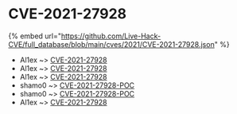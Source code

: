 # CVE-2021-27928
{% embed url="https://github.com/Live-Hack-CVE/full_database/blob/main/cves/2021/CVE-2021-27928.json" %}

* Al1ex ~> [CVE-2021-27928](https://www.alice-snow.ru/2021/database/cve-2021-27928/cve-2021-27928-al1ex)
* Al1ex ~> [CVE-2021-27928](https://www.alice-snow.ru/2021/database/cve-2021-27928/cve-2021-27928-al1ex)
* Al1ex ~> [CVE-2021-27928](https://www.alice-snow.ru/2021/database/cve-2021-27928/cve-2021-27928-al1ex)
* shamo0 ~> [CVE-2021-27928-POC](https://www.alice-snow.ru/2021/database/cve-2021-27928/cve-2021-27928-poc-shamo0)
* shamo0 ~> [CVE-2021-27928-POC](https://www.alice-snow.ru/2021/database/cve-2021-27928/cve-2021-27928-poc-shamo0)
* Al1ex ~> [CVE-2021-27928](https://www.alice-snow.ru/2021/database/cve-2021-27928/cve-2021-27928-al1ex)
